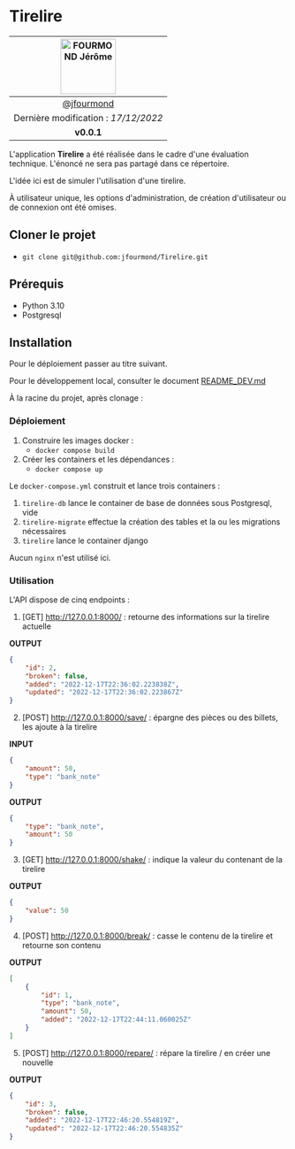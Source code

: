 # Tirelire

| [<img alt="FOURMOND Jérôme" src="https://avatars2.githubusercontent.com/u/15089371" width="100">](https://github.com/jfourmond) |
|:-------------------------------------------------------------------------------------------------------------------------------:|
|                                           [@jfourmond](https://github.com/jfourmond)                                            |
|                                             Dernière modification   : *17/12/2022*                                              |
|                                                           **v0.0.1**                                                            |

L'application **Tirelire** a été réalisée dans le cadre d'une évaluation technique. L'énoncé ne sera pas partagé
dans ce répertoire.

L'idée ici est de simuler l'utilisation d'une tirelire. 

À utilisateur unique, les options d'administration, de création d'utilisateur ou de connexion ont été omises.

## Cloner le projet

- `git clone git@github.com:jfourmond/Tirelire.git`

## Prérequis

- Python 3.10
- Postgresql

## Installation

Pour le déploiement passer au titre suivant.

Pour le développement local, consulter le document [README_DEV.md](./docs/README_DEV.md)

À la racine du projet, après clonage :

### Déploiement


1. Construire les images docker :
    - `docker compose build`
2. Créer les containers et les dépendances :
    - `docker compose up`

Le `docker-compose.yml` construit et lance trois containers :
   1. `tirelire-db` lance le container de base de données sous Postgresql, vide
   2. `tirelire-migrate` effectue la création des tables et la ou les migrations nécessaires
   3. `tirelire` lance le container django

Aucun `nginx` n'est utilisé ici.

### Utilisation

L'API dispose de cinq endpoints :

1. [GET] http://127.0.0.1:8000/ : retourne des informations sur la tirelire actuelle

**OUTPUT**

```json
{
    "id": 2,
    "broken": false,
    "added": "2022-12-17T22:36:02.223838Z",
    "updated": "2022-12-17T22:36:02.223867Z"
}
```

2. [POST] http://127.0.0.1:8000/save/ : épargne des pièces ou des billets, les ajoute à la tirelire

**INPUT**

```json
{
    "amount": 50,
    "type": "bank_note"
}
```

**OUTPUT**

```json
{
    "type": "bank_note",
    "amount": 50
}
```

3. [GET] http://127.0.0.1:8000/shake/ : indique la valeur du contenant de la tirelire

**OUTPUT**

```json
{
    "value": 50
}
```

4. [POST] http://127.0.0.1:8000/break/ : casse le contenu de la tirelire et retourne son contenu

**OUTPUT**

```json
[
    {
        "id": 1,
        "type": "bank_note",
        "amount": 50,
        "added": "2022-12-17T22:44:11.060025Z"
    }
]
```

5. [POST] http://127.0.0.1:8000/repare/ : répare la tirelire / en créer une nouvelle

**OUTPUT**

```json
{
    "id": 3,
    "broken": false,
    "added": "2022-12-17T22:46:20.554819Z",
    "updated": "2022-12-17T22:46:20.554835Z"
}
```